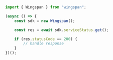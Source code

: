 <!-- Start SDK Example Usage -->
```typescript
import { Wingspan } from "wingspan";

(async () => {
    const sdk = new Wingspan();

    const res = await sdk.serviceStatus.get();

    if (res.statusCode == 200) {
        // handle response
    }
})();

```
<!-- End SDK Example Usage -->